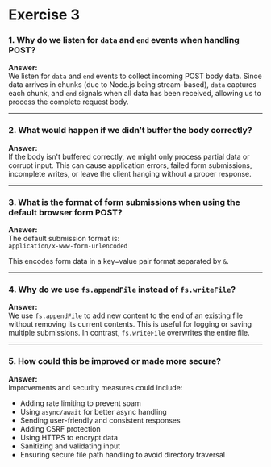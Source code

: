 # Exercise 3

### 1. Why do we listen for `data` and `end` events when handling POST?

**Answer:**  
We listen for `data` and `end` events to collect incoming POST body data. Since data arrives in chunks (due to Node.js being stream-based), `data` captures each chunk, and `end` signals when all data has been received, allowing us to process the complete request body.

---

### 2. What would happen if we didn’t buffer the body correctly?

**Answer:**  
If the body isn't buffered correctly, we might only process partial data or corrupt input. This can cause application errors, failed form submissions, incomplete writes, or leave the client hanging without a proper response.

---

### 3. What is the format of form submissions when using the default browser form POST?

**Answer:**  
The default submission format is:  
`application/x-www-form-urlencoded`

This encodes form data in a key=value pair format separated by `&`.

---

### 4. Why do we use `fs.appendFile` instead of `fs.writeFile`?

**Answer:**  
We use `fs.appendFile` to add new content to the end of an existing file without removing its current contents. This is useful for logging or saving multiple submissions. In contrast, `fs.writeFile` overwrites the entire file.

---

### 5. How could this be improved or made more secure?

**Answer:**  
Improvements and security measures could include:
- Adding rate limiting to prevent spam
- Using `async/await` for better async handling
- Sending user-friendly and consistent responses
- Adding CSRF protection
- Using HTTPS to encrypt data
- Sanitizing and validating input
- Ensuring secure file path handling to avoid directory traversal
